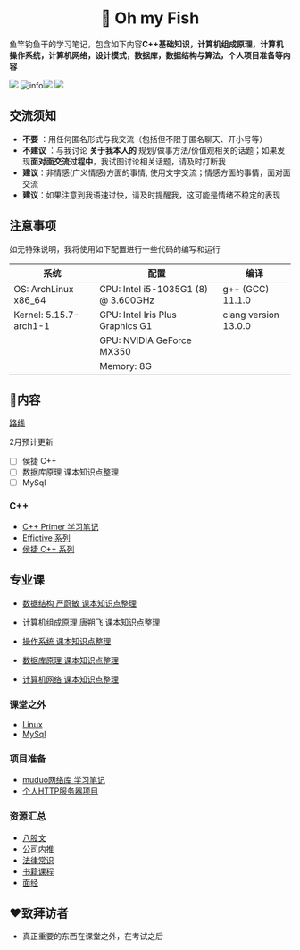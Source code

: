 <h1 align="center">📔 Oh my Fish</h1>
<div align="left">
<p>
鱼竿钓鱼干的学习笔记，包含如下内容<strong>C++基础知识，计算机组成原理，计算机操作系统，计算机网络，设计模式，数据库，数据结构与算法，个人项目准备等内容</strong>
</p>
    </div> 


[![](https://img.shields.io/badge/OS-Arch%20Linux-33aadd?style=flat-square&logo=arch-linux&logoColor=ffffff)](https://www.archlinux.org/) 
![info](https://img.shields.io/badge/Languae-C%2B%2B-green)![](https://img.shields.io/badge/Languae-markdown-orange)
![](https://img.shields.io/badge/Tools-Typora-blue)

## 交流须知

* **不要** ：用任何匿名形式与我交流（包括但不限于匿名聊天、开小号等）
* **不建议** ：与我讨论 **关于我本人的** 规划/做事方法/价值观相关的话题；如果发现**面对面交流过程中**，我试图讨论相关话题，请及时打断我
* **建议**：非情感(广义情感)方面的事情, 使用文字交流；情感方面的事情，面对面交流
* **建议**：如果注意到我语速过快，请及时提醒我，这可能是情绪不稳定的表现

  


## 注意事项

如无特殊说明，我将使用如下配置进行一些代码的编写和运行

| 系统                   | 配置                                | 编译                 |
| ---------------------- | ----------------------------------- | -------------------- |
| OS: ArchLinux  x86_64  | CPU: Intel i5-1035G1 (8) @ 3.600GHz | g++ (GCC) 11.1.0     |
| Kernel: 5.15.7-arch1-1 | GPU: Intel Iris Plus Graphics G1    | clang version 13.0.0 |
|                        | GPU: NVIDIA GeForce MX350           |                      |
|                        | Memory: 8G                          |                      |

## 📒内容

[路线](路线.md)

2月预计更新

- [ ] 侯捷 C++
- [ ] 数据库原理 课本知识点整理
- [ ] MySql

### C++

* [C++ Primer 学习笔记](C++/C++primer/README.md) 
* [Effictive 系列](C++/Effective/README.md)
* [侯捷 C++ 系列]()

## 专业课

* [数据结构 严蔚敏 课本知识点整理](专业课/数据结构%20严蔚敏/README.md)

* [计算机组成原理  唐朔飞 课本知识点整理](/专业课/计算机组成原理%20唐朔飞/README.md)

* [操作系统 课本知识点整理]()

* [数据库原理 课本知识点整理]()

* [计算机网络 课本知识点整理]()

### 课堂之外

* [Linux]()
* [MySql]()

### 项目准备

* [muduo网络库 学习笔记](/项目准备/muduo网络库/README.md)
* [个人HTTP服务器项目]()

### 资源汇总

* [八股文](/资源汇总/八股文.md)
* [公司内推](/资源汇总/公司内推.md)
* [法律常识](/资源汇总/法律常识.md)
* [书籍课程](/资源汇总/书籍课程.md)
* [面经](/资源汇总/面经.md)

## ❤️致拜访者

* 真正重要的东西在课堂之外，在考试之后





